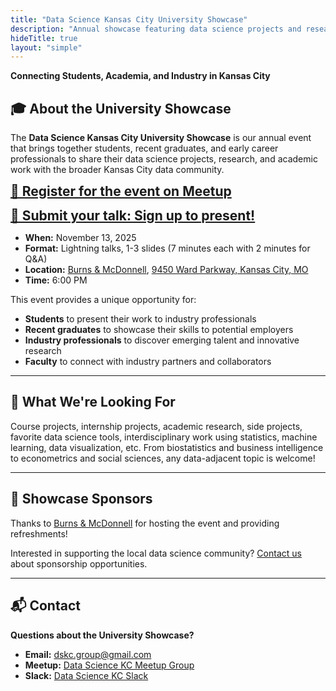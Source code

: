 ```yaml
---
title: "Data Science Kansas City University Showcase"
description: "Annual showcase featuring data science projects and research from students and recent graduates at local universities."
hideTitle: true
layout: "simple"
---
```


**Connecting Students, Academia, and Industry in Kansas City**

## 🎓 About the University Showcase

The **Data Science Kansas City University Showcase** is our annual event that brings together students, recent graduates, and early career professionals to share their data science projects, research, and academic work with the broader Kansas City data community.

<span style="font-size:1.5em;">[**📅 Register for the event on Meetup**](https://www.meetup.com/data-science-kc/events/311125056/)</span>

<span style="font-size:1.5em;">[**🎤 Submit your talk: Sign up to present!**](https://docs.google.com/forms/d/e/1FAIpQLSdXHQ6o0w7oW1F8Da5vLVRi5t_gwl2TFVAq45faiH_1YCsg4g/viewform)</span>

- **When:** November 13, 2025
- **Format:** Lightning talks, 1-3 slides (7 minutes each with 2 minutes for Q&A)
- **Location:** [Burns & McDonnell](https://www.burnsmcd.com/), [9450 Ward Parkway, Kansas City, MO](https://maps.app.goo.gl/hYFmi39kAMQuW3NQ6)
- **Time:** 6:00 PM

This event provides a unique opportunity for:
- **Students** to present their work to industry professionals
- **Recent graduates** to showcase their skills to potential employers
- **Industry professionals** to discover emerging talent and innovative research
- **Faculty** to connect with industry partners and collaborators

---

## 🎯 What We're Looking For

Course projects, internship projects, academic research, side projects, favorite data science tools, interdisciplinary work using statistics, machine learning, data visualization, etc. From biostatistics and business intelligence to econometrics and social sciences, any data-adjacent topic is welcome!

---

## 🤝 Showcase Sponsors

Thanks to [Burns & McDonnell](https://www.burnsmcd.com/) for hosting the event and providing refreshments!

Interested in supporting the local data science community? [Contact us](mailto:dskc.group@gmail.com) about sponsorship opportunities.

---

## 📬 Contact

**Questions about the University Showcase?**

- **Email:** [dskc.group@gmail.com](mailto:dskc.group@gmail.com)
- **Meetup:** [Data Science KC Meetup Group](/meetup)
- **Slack:** [Data Science KC Slack](/slack)

